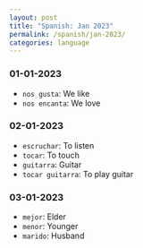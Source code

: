 ```yaml
---
layout: post
title: "Spanish: Jan 2023"
permalink: /spanish/jan-2023/
categories: language
---
```


### 01-01-2023
- `nos gusta`: We like
- `nos encanta`: We love

### 02-01-2023
- `escruchar`: To listen
- `tocar`: To touch
- `guitarra`: Guitar
- `tocar guitarra`: To play guitar

### 03-01-2023
- `mejor`: Elder
- `menor`: Younger
- `marido`: Husband


